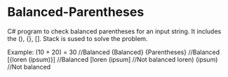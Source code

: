 # Balanced-Parentheses
C# program to check balanced parentheses for an input string.
It includes the (), {}, [].
Stack is sused to solve the problem.

Example:
(10 + 20) = 30            //Balanced
{Balanced} {Parentheses}   //Balanced
[{loren (ipsum)}]          //Balanced
[loren (ipsum]             //Not balanced
loren) (ipsum)             //Not balanced
